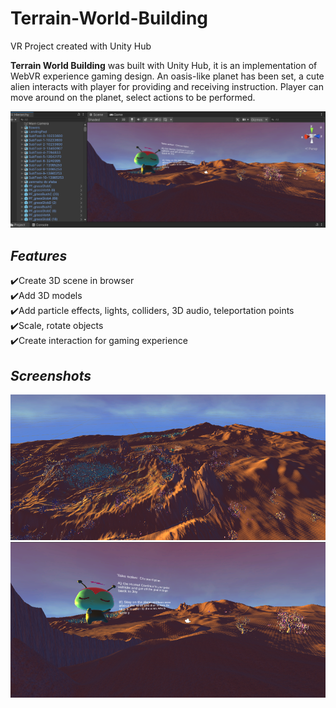 # Terrain-World-Building
VR Project created with Unity Hub

**Terrain World Building** was built with Unity Hub, it is an implementation of WebVR experience gaming design. 
An oasis-like planet has been set, a cute alien interacts with player for providing and receiving instruction.
Player can move around on the planet, select actions to be performed. 

<picture>
  <img src="https://github.com/jalexanderrein/Terrain-World-Building/blob/main/UnityTerrain1.PNG" alt="screenshot-main" style="width:auto;">
</picture>


## **_Features_** 
✔️Create 3D scene in browser <br>
✔️Add 3D models <br>
✔️Add particle effects, lights, colliders, 3D audio, teleportation points <br>
✔️Scale, rotate objects <br>
✔️Create interaction for gaming experience <br>

## **_Screenshots_** 
<picture>
  <img src="https://github.com/jalexanderrein/Terrain-World-Building/blob/main/UnityTerrain3.PNG" alt="screenshot-main" style="width:auto;">
</picture>
<picture>
  <img src="https://github.com/jalexanderrein/Terrain-World-Building/blob/main/UnityTerrain2.PNG" alt="screenshot-main" style="width:auto;">
</picture>
